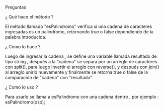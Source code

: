 Preguntas

¿ Qué hace el método ?

 El método llamado "esPalindromo" verifica si una cadena de caracteres ingresadas es un palindromo,
 retornando true o false dependiendo de la palabra introducida.
 
¿ Como lo hace ?

 Luego de ingresar la cadena , se define una variable llamada resultado de tipo string ,
 después a la "cadena" se separa por un arreglo de caracteres con split(), para luego invertir
 el arreglo con reverse(), y después con join() al arreglo unirlo nuevamente y finalmente se
 retorna true o false de la comparación de "cadena" con "resultado".
 
¿ Como lo uso ?

 Para usarlo se llama a esPalindromo con una cadena dentro ,
 por ejemplo : esPalindromo(oso);
